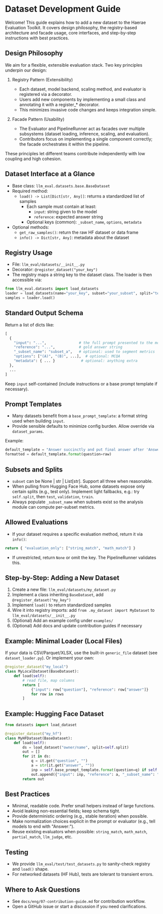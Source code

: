 # Dataset Development Guide

Welcome! This guide explains how to add a new dataset to the Haerae Evaluation Toolkit. It covers design philosophy, the registry-based architecture and facade usage, core interfaces, and step-by-step instructions with best practices.

## Design Philosophy

We aim for a flexible, extensible evaluation stack. Two key principles underpin our design:

1) Registry Pattern (Extensibility)
   - Each dataset, model backend, scaling method, and evaluator is registered via a decorator.
   - Users add new components by implementing a small class and annotating it with a register_* decorator.
   - This minimizes invasive code changes and keeps integration simple.

2) Facade Pattern (Usability)
   - The Evaluator and PipelineRunner act as facades over multiple subsystems (dataset loading, inference, scaling, and evaluation).
   - Contributors focus on implementing a single component correctly; the facade orchestrates it within the pipeline.

These principles let different teams contribute independently with low coupling and high cohesion.

## Dataset Interface at a Glance

- Base class: `llm_eval.datasets.base.BaseDataset`
- Required method:
  - `load() -> List[Dict[str, Any]]`: returns a standardized list of samples
    - Each sample must contain at least:
      - `input`: string given to the model
      - `reference`: expected answer string
    - Optional keys (common): `_subset_name`, `options`, `metadata`
- Optional methods:
  - `get_raw_samples()`: return the raw HF dataset or data frame
  - `info() -> Dict[str, Any]`: metadata about the dataset

## Registry Usage

- File: `llm_eval/datasets/__init__.py`
- Decorator: `@register_dataset("your_key")`
- The registry maps a string key to the dataset class. The loader is then accessible via:

```python
from llm_eval.datasets import load_datasets
loader = load_datasets(name="your_key", subset="your_subset", split="test")
samples = loader.load()
```

## Standard Output Schema

Return a list of dicts like:

```python
[
  {
    "input": "...",               # the full prompt presented to the model
    "reference": "...",           # gold answer string
    "_subset_name": "subset_a",   # optional: used to segment metrics
    "options": ["(A)", "(B)", ...],  # optional: MCQA
    "metadata": { ... }            # optional: anything extra
  },
  ...
]
```

Keep `input` self-contained (include instructions or a base prompt template if necessary).

## Prompt Templates

- Many datasets benefit from a `base_prompt_template`: a format string used when building `input`.
- Provide sensible defaults to minimize config burden. Allow override via `dataset_params`.

Example:
```python
default_template = "Answer succinctly and put final answer after 'Answer:'.\n\n{question}"
formatted = default_template.format(question=raw)
```

## Subsets and Splits

- `subset` can be None | str | List[str]. Support all three when reasonable.
- When pulling from Hugging Face Hub, some datasets expose only certain splits (e.g., test only). Implement light fallbacks, e.g.: try `self.split`, then `test`, `validation`, `train`.
- Always populate `_subset_name` when subsets exist so the analysis module can compute per-subset metrics.

## Allowed Evaluations

- If your dataset requires a specific evaluation method, return it via `info()`:

```python
return { "evaluation_only": ["string_match", "math_match"] }
```

- If unrestricted, return `None` or omit the key. The PipelineRunner validates this.

## Step-by-Step: Adding a New Dataset

1) Create a new file: `llm_eval/datasets/my_dataset.py`
2) Implement a class inheriting `BaseDataset`, add `@register_dataset("my_key")`
3) Implement `load()` to return standardized samples
4) Wire it into registry imports: add `from .my_dataset import MyDataset` to `llm_eval/datasets/__init__.py`
5) (Optional) Add an example config under `examples/`
6) (Optional) Add docs and update contribution guides if necessary

## Example: Minimal Loader (Local Files)

If your data is CSV/Parquet/XLSX, use the built-in `generic_file` dataset (see `dataset_loader.py`). Or implement your own:

```python
@register_dataset("my_local")
class MyLocalDataset(BaseDataset):
    def load(self):
        # read file, map columns
        return [
            {"input": row["question"], "reference": row["answer"]}
            for row in rows
        ]
```

## Example: Hugging Face Dataset

```python
from datasets import load_dataset

@register_dataset("my_hf")
class MyHFDataset(BaseDataset):
    def load(self):
        ds = load_dataset("owner/name", split=self.split)
        out = []
        for it in ds:
            q = it.get("question", "")
            a = str(it.get("answer", ""))
            inp = self.base_prompt_template.format(question=q) if self.base_prompt_template else q
            out.append({"input": inp, "reference": a, "_subset_name": "default"})
        return out
```

## Best Practices

- Minimal, readable code. Prefer small helpers instead of large functions.
- Avoid leaking non-essential fields; keep schema tight.
- Provide deterministic ordering (e.g., stable iteration) when possible.
- Make normalization choices explicit in the prompt or evaluator (e.g., tell models to end with "Answer:").
- Reuse existing evaluators when possible: `string_match`, `math_match`, `partial_match`, `llm_judge`, etc.

## Testing

- We provide `llm_eval/test/test_datasets.py` to sanity-check registry and `load()` shape.
- For networked datasets (HF Hub), tests are tolerant to transient errors.

## Where to Ask Questions

- See `docs/eng/07-contribution-guide.md` for contribution workflow.
- Open a GitHub issue or start a discussion if you need clarifications.
